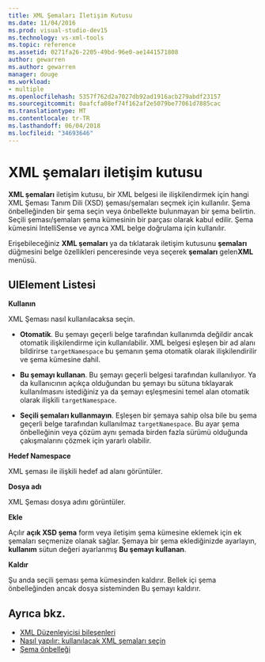 ```yaml
---
title: XML Şemaları İletişim Kutusu
ms.date: 11/04/2016
ms.prod: visual-studio-dev15
ms.technology: vs-xml-tools
ms.topic: reference
ms.assetid: 0271fa26-2205-49bd-96e0-ae1441571808
author: gewarren
ms.author: gewarren
manager: douge
ms.workload:
- multiple
ms.openlocfilehash: 5357f762d2a7027db92ad1916acb279abdf23157
ms.sourcegitcommit: 0aafcfa08ef74f162af2e5079be77061d7885cac
ms.translationtype: MT
ms.contentlocale: tr-TR
ms.lasthandoff: 06/04/2018
ms.locfileid: "34693646"
---
```

# <a name="xml-schemas-dialog-box"></a>XML şemaları iletişim kutusu

**XML şemaları** iletişim kutusu, bir XML belgesi ile ilişkilendirmek için hangi XML Şeması Tanım Dili (XSD) şeması/şemaları seçmek için kullanılır. Şema önbelleğinden bir şema seçin veya önbellekte bulunmayan bir şema belirtin. Seçili şeması/şemaları şema kümesinin bir parçası olarak kabul edilir. Şema kümesini IntelliSense ve ayrıca XML belge doğrulama için kullanılır.

Erişebileceğiniz **XML şemaları** ya da tıklatarak iletişim kutusunu **şemaları** düğmesini belge özellikleri penceresinde veya seçerek **şemaları** gelen**XML** menüsü.

## <a name="uielement-list"></a>UIElement Listesi
 **Kullanın**

 XML Şeması nasıl kullanılacaksa seçin.

-   **Otomatik**. Bu şemayı geçerli belge tarafından kullanımda değildir ancak otomatik ilişkilendirme için kullanılabilir. XML belgesi eşleşen bir ad alanı bildirirse `targetNamespace` bu şemanın şema otomatik olarak ilişkilendirilir ve şema kümesine dahil.

-   **Bu şemayı kullanan**. Bu şemayı geçerli belgesi tarafından kullanılıyor. Ya da kullanıcının açıkça olduğundan bu şemayı bu sütuna tıklayarak kullanılmasını istediğiniz ya da şemayı eşleşmesini temel alan otomatik olarak ilişkili `targetNamespace`.

-   **Seçili şemaları kullanmayın**. Eşleşen bir şemaya sahip olsa bile bu şema geçerli belge tarafından kullanılmaz `targetNamespace`. Bu ayar şema önbelleğinin veya çözüm aynı şemada birden fazla sürümü olduğunda çakışmalarını çözmek için yararlı olabilir.

**Hedef Namespace**

XML şeması ile ilişkili hedef ad alanı görüntüler.

**Dosya adı**

XML Şeması dosya adını görüntüler.

**Ekle**

Açılır **açık XSD şema** form veya iletişim şema kümesine eklemek için ek şemaları seçmenize olanak sağlar. Şemaya bir şema eklediğinizde ayarlayın, **kullanım** sütun değeri ayarlanmış **Bu şemayı kullanan**.

**Kaldır**

Şu anda seçili şeması şema kümesinden kaldırır. Bellek içi şema önbelleğinden ancak dosya sisteminden Bu şemayı kaldırır.

## <a name="see-also"></a>Ayrıca bkz.

- [XML Düzenleyicisi bileşenleri](../xml-tools/xml-editor-components.md)
- [Nasıl yapılır: kullanılacak XML şemaları seçin](../xml-tools/how-to-select-the-xml-schemas-to-use.md)
- [Şema önbelleği](../xml-tools/schema-cache.md)